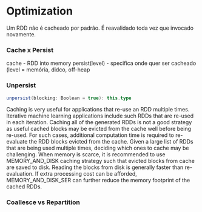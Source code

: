 # Optimization

Um RDD não é cacheado por padrão. É reavalidado toda vez que invocado novamente.

### Cache x Persist

cache - RDD into memory
persist(level) - specifica onde quer ser cacheado (level = memória, didco, off-heap 

### Unpersist
``` scala
unpersist(blocking: Boolean = true): this.type
```

Caching is very useful for applications that re-use an RDD multiple times. Iterative machine learning applications include such RDDs that are re-used in each iteration.
Caching all of the generated RDDs is not a good strategy as useful cached blocks may be evicted from the cache well before being re-used. For such cases, additional computation time is required to re-evaluate the RDD blocks evicted from the cache.
Given a large list of RDDs that are being used multiple times, deciding which ones to cache may be challenging. When memory is scarce, it is recommended to use MEMORY_AND_DISK caching strategy such that evicted blocks from cache are saved to disk. Reading the blocks from disk is generally faster than re-evaluation. If extra processing cost can be afforded, MEMORY_AND_DISK_SER can further reduce the memory footprint of the cached RDDs.


### Coallesce vs Repartition
